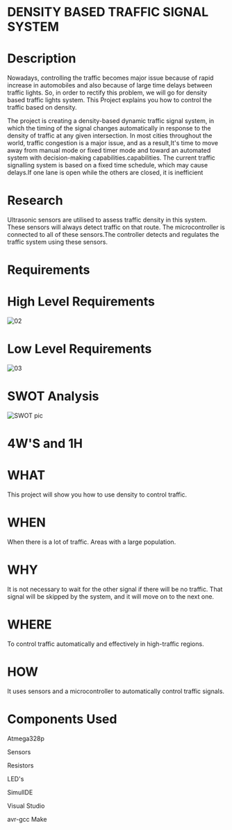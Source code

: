 # DENSITY BASED TRAFFIC SIGNAL SYSTEM

# Description

Nowadays, controlling the traffic becomes major issue because of rapid increase in automobiles and also because of large time delays between traffic lights. So, in order to rectify this problem, we will go for density based traffic lights system. This Project explains you how to control the traffic based on density.

The project is creating a density-based dynamic traffic signal system, in which the timing of the signal changes automatically in response to the density of traffic at any given intersection. In most cities throughout the world, traffic congestion is a major issue, and as a result,It's time to move away from manual mode or fixed timer mode and toward an automated system with decision-making capabilities.capabilities. The current traffic signalling system is based on a fixed time schedule, which may cause delays.If one lane is open while the others are closed, it is inefficient

# Research
Ultrasonic sensors are utilised to assess traffic density in this system. These sensors will always detect traffic on that route. The microcontroller is connected to all of these sensors.The controller detects and regulates the traffic system using these sensors.

# Requirements

# High Level Requirements
![02](https://user-images.githubusercontent.com/99243667/156927450-7c52073d-7bb5-48af-a2d8-5c7810b7a4d0.png)

# Low Level Requirements
![03](https://user-images.githubusercontent.com/99243667/156927612-c317ce52-229d-48ff-9219-076dcd0f4969.png)

# SWOT Analysis
![SWOT pic](https://user-images.githubusercontent.com/99243667/156927765-bca2d479-ba1a-46b1-bc0e-a8ded17bbad3.jpg)

# 4W'S and 1H

# WHAT
This project will show you how to use density to control traffic.

# WHEN
When there is a lot of traffic. Areas with a large population.

# WHY
It is not necessary to wait for the other signal if there will be no traffic. That signal will be skipped by the system, and it will move on to the next one.

# WHERE
To control traffic automatically and effectively in high-traffic regions.

# HOW
It uses sensors and a microcontroller to automatically control traffic signals.

# Components Used
Atmega328p

Sensors

Resistors

LED's

SimulIDE

Visual Studio

avr-gcc Make
